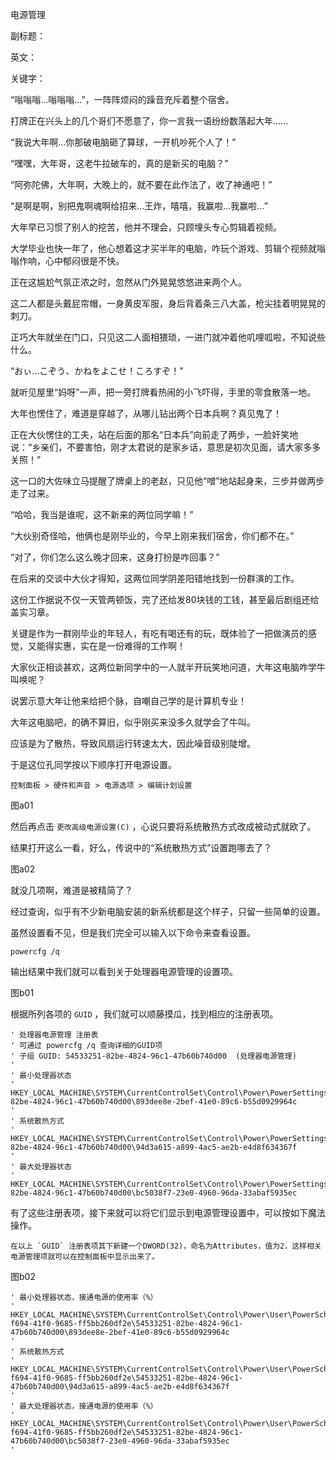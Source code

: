 电源管理

副标题：

英文：

关键字：



“嗡嗡嗡...嗡嗡嗡...”，一阵阵烦闷的躁音充斥着整个宿舍。

打牌正在兴头上的几个哥们不愿意了，你一言我一语纷纷数落起大年......



“我说大年啊...你那破电脑砸了算球，一开机吵死个人了！”

“嘿嘿，大年哥，这老牛拉破车的，真的是新买的电脑？”

“阿弥陀佛，大年啊，大晚上的，就不要在此作法了，收了神通吧！”

“是啊是啊，别把鬼啊魂啊给招来...王炸，嘻嘻，我赢啦...我赢啦...”



大年早已习惯了别人的挖苦，他并不理会，只顾埋头专心剪辑着视频。

大学毕业也快一年了，他心想着这才买半年的电脑，咋玩个游戏、剪辑个视频就嗡嗡作响，心中郁闷很是不快。



正在这尴尬气氛正浓之时，忽然从门外晃晃悠悠进来两个人。

这二人都是头戴屁帘帽，一身黄皮军服，身后背着条三八大盖，枪尖挂着明晃晃的刺刀。



正巧大年就坐在门口，只见这二人面相猥琐，一进门就冲着他叽哩呱啦，不知说些什么。

“おぃ…こぞう、かねをよこせ！ころすぞ！”

就听见屋里“妈呀”一声，把一旁打牌看热闹的小飞吓得，手里的零食散落一地。

大年也愣住了，难道是穿越了，从哪儿钻出两个日本兵啊？真见鬼了！



正在大伙愣住的工夫，站在后面的那名“日本兵”向前走了两步，一脸奸笑地说：“乡亲们，不要害怕，刚才太君说的是家乡话，意思是初次见面，请大家多多关照！”

这一口的大佐味立马提醒了牌桌上的老赵，只见他“噌”地站起身来，三步并做两步走了过来。



“哈哈，我当是谁呢，这不新来的两位同学嘛！”

“大伙别奇怪哈，他俩也是刚毕业的，今早上刚来我们宿舍，你们都不在。”

“对了，你们怎么这么晚才回来，这身打扮是咋回事？”



在后来的交谈中大伙才得知，这两位同学阴差阳错地找到一份群演的工作。

这份工作据说不仅一天管两顿饭，完了还给发80块钱的工钱，甚至最后剧组还给盖实习章。

关键是作为一群刚毕业的年轻人，有吃有喝还有的玩，既体验了一把做演员的感觉，又能得实惠，实在是一份难得的工作啊！



大家伙正相谈甚欢，这两位新同学中的一人就半开玩笑地问道，大年这电脑咋学牛叫唤呢？

说罢示意大年让他来给把个脉，自嘲自己学的是计算机专业！



大年这电脑吧，的确不算旧，似乎刚买来没多久就学会了牛叫。

应该是为了散热，导致风扇运行转速太大，因此噪音级别陡增。

于是这位孔同学按以下顺序打开电源设置。

```
控制面板 > 硬件和声音 > 电源选项 > 编辑计划设置
```

图a01



然后再点击 `更改高级电源设置(C)` ，心说只要将系统散热方式改成被动式就欧了。

结果打开这么一看，好么，传说中的“系统散热方式”设置跑哪去了？

图a02



就没几项啊，难道是被精简了？

经过查询，似乎有不少新电脑安装的新系统都是这个样子，只留一些简单的设置。

虽然设置看不见，但是我们完全可以输入以下命令来查看设置。

```
powercfg /q
```



输出结果中我们就可以看到关于处理器电源管理的设置项。

图b01



根据所列各项的 `GUID` ，我们就可以顺藤摸瓜，找到相应的注册表项。

```
' 处理器电源管理 注册表
' 可通过 powercfg /q 查询详细的GUID项
' 子组 GUID: 54533251-82be-4824-96c1-47b60b740d00  (处理器电源管理)
'
' 最小处理器状态
' HKEY_LOCAL_MACHINE\SYSTEM\CurrentControlSet\Control\Power\PowerSettings\54533251-82be-4824-96c1-47b60b740d00\893dee8e-2bef-41e0-89c6-b55d0929964c
'
' 系统散热方式
' HKEY_LOCAL_MACHINE\SYSTEM\CurrentControlSet\Control\Power\PowerSettings\54533251-82be-4824-96c1-47b60b740d00\94d3a615-a899-4ac5-ae2b-e4d8f634367f
'
' 最大处理器状态
' HKEY_LOCAL_MACHINE\SYSTEM\CurrentControlSet\Control\Power\PowerSettings\54533251-82be-4824-96c1-47b60b740d00\bc5038f7-23e0-4960-96da-33abaf5935ec
```



有了这些注册表项，接下来就可以将它们显示到电源管理设置中，可以按如下魔法操作。

```
在以上 `GUID` 注册表项其下新建一个DWORD(32)，命名为Attributes，值为2，这样相关电源管理项就可以在控制面板中显示出来了。
```

图b02





```
' 最小处理器状态，接通电源的使用率（%）
'  HKEY_LOCAL_MACHINE\SYSTEM\CurrentControlSet\Control\Power\User\PowerSchemes\381b4222-f694-41f0-9685-ff5bb260df2e\54533251-82be-4824-96c1-47b60b740d00\893dee8e-2bef-41e0-89c6-b55d0929964c
'
' 系统散热方式
'  HKEY_LOCAL_MACHINE\SYSTEM\CurrentControlSet\Control\Power\User\PowerSchemes\381b4222-f694-41f0-9685-ff5bb260df2e\54533251-82be-4824-96c1-47b60b740d00\94d3a615-a899-4ac5-ae2b-e4d8f634367f
'
' 最大处理器状态，接通电源的使用率（%）
'  HKEY_LOCAL_MACHINE\SYSTEM\CurrentControlSet\Control\Power\User\PowerSchemes\381b4222-f694-41f0-9685-ff5bb260df2e\54533251-82be-4824-96c1-47b60b740d00\bc5038f7-23e0-4960-96da-33abaf5935ec
'
```



